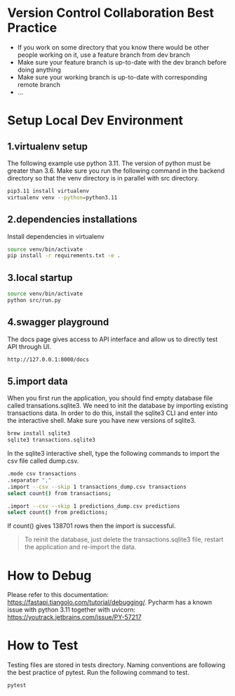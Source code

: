 # Version Control Collaboration Best Practice
* If you work on some directory that you know there would be other people working on it, use a feature branch from dev branch
* Make sure your feature branch is up-to-date with the dev branch before doing anything
* Make sure your working branch is up-to-date with corresponding remote branch
* ...


# Setup Local Dev Environment

## 1.virtualenv setup
The following example use python 3.11. The version of python must be greater than 3.6.
Make sure you run the following command in the backend directory so that the venv directory is in parallel with src directory.
```bash
pip3.11 install virtualenv
virtualenv venv --python=python3.11
```

## 2.dependencies installations
Install dependencies in virtualenv
```bash
source venv/bin/activate
pip install -r requirements.txt -e .
```

## 3.local startup
```bash
source venv/bin/activate
python src/run.py
```

## 4.swagger playground
The docs page gives access to API interface and allow us to directly test API through UI.
```bash
http://127.0.0.1:8000/docs
```

## 5.import data
When you first run the application, you should find empty database file called transations.sqlite3. 
We need to init the database by importing existing transactions data.
In order to do this, install the sqlite3 CLI and enter into the interactive shell.
Make sure you have new versions of sqlite3.

```bash
brew install sqlite3
sqlite3 transactions.sqlite3
```

In the sqlite3 interactive shell, type the following commands to import the csv file called dump.csv.
```bash
.mode csv transactions
.separator ","
.import --csv --skip 1 transactions_dump.csv transactions
select count() from transactions;

.import --csv --skip 1 predictions_dump.csv predictions
select count() from predictions;
```
If count() gives 138701 rows then the import is successful.

> To reinit the database, just delete the transactions.sqlite3 file, restart the application and re-import the data.


# How to Debug
Please refer to this documentation: https://fastapi.tiangolo.com/tutorial/debugging/. 
Pycharm has a known issue with python 3.11 together with uvicorn: https://youtrack.jetbrains.com/issue/PY-57217

# How to Test
Testing files are stored in tests directory. Naming conventions are following the best practice of pytest.
Run the following command to test.
```bash
pytest
```

